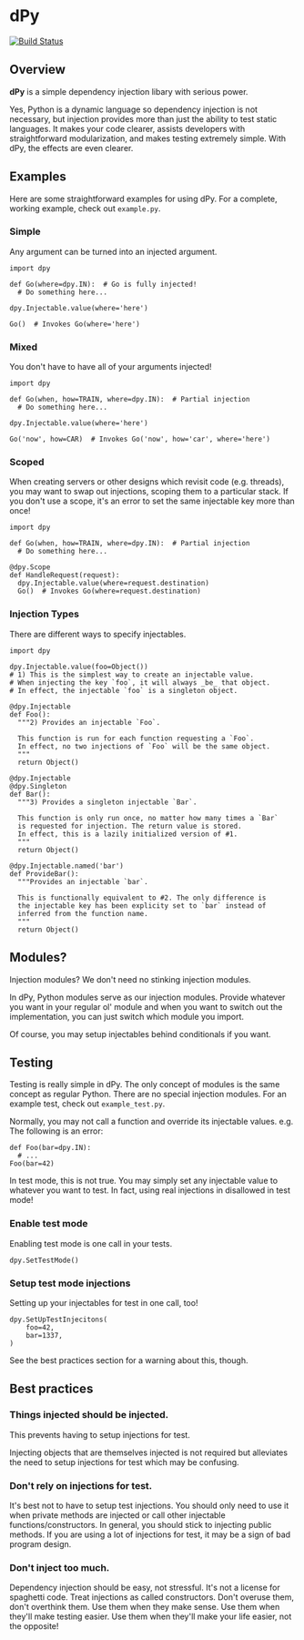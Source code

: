 # dPy

[![Build Status](https://travis-ci.org/google/dpy.png?branch=master)](https://travis-ci.org/google/dpy)

## Overview

**dPy** is a simple dependency injection libary with serious power.

Yes, Python is a dynamic language so dependency injection is not necessary, but injection provides more than just the ability to test static languages. It makes your code clearer, assists developers with straightforward modularization, and makes testing extremely simple. With dPy, the effects are even clearer.

## Examples
Here are some straightforward examples for using dPy. For a complete, working example, check out `example.py`.

### Simple
Any argument can be turned into an injected argument.

    import dpy
    
    def Go(where=dpy.IN):  # Go is fully injected!
      # Do something here...
    
    dpy.Injectable.value(where='here')
    
    Go()  # Invokes Go(where='here')

### Mixed
You don't have to have all of your arguments injected!

    import dpy
    
    def Go(when, how=TRAIN, where=dpy.IN):  # Partial injection
      # Do something here...
    
    dpy.Injectable.value(where='here')
    
    Go('now', how=CAR)  # Invokes Go('now', how='car', where='here')

### Scoped
When creating servers or other designs which revisit code (e.g. threads), you may want to swap out injections, scoping them to a particular stack. If you don't use a scope, it's an error to set the same injectable key more than once!

    import dpy
    
    def Go(when, how=TRAIN, where=dpy.IN):  # Partial injection
      # Do something here...
    
    @dpy.Scope
    def HandleRequest(request):
      dpy.Injectable.value(where=request.destination)
      Go()  # Invokes Go(where=request.destination)

### Injection Types
There are different ways to specify injectables.

    import dpy
    
    dpy.Injectable.value(foo=Object())
    # 1) This is the simplest way to create an injectable value.
    # When injecting the key `foo`, it will always _be_ that object.
    # In effect, the injectable `foo` is a singleton object.
    
    @dpy.Injectable
    def Foo():
      """2) Provides an injectable `Foo`.
      
      This function is run for each function requesting a `Foo`.
      In effect, no two injections of `Foo` will be the same object.
      """
      return Object()
    
    @dpy.Injectable
    @dpy.Singleton
    def Bar():
      """3) Provides a singleton injectable `Bar`.
      
      This function is only run once, no matter how many times a `Bar`
      is requested for injection. The return value is stored.
      In effect, this is a lazily initialized version of #1.
      """
      return Object()
    
    @dpy.Injectable.named('bar')
    def ProvideBar():
      """Provides an injectable `bar`.
      
      This is functionally equivalent to #2. The only difference is
      the injectable key has been explicity set to `bar` instead of
      inferred from the function name.
      """
      return Object()

## Modules?
Injection modules? We don't need no stinking injection modules.

In dPy, Python modules serve as our injection modules. Provide whatever you want in your regular ol' module and when you want to switch out the implementation, you can just switch which module you import.

Of course, you may setup injectables behind conditionals if you want.
    
## Testing
Testing is really simple in dPy. The only concept of modules is the same concept as regular Python. There are no special injection modules. For an example test, check out `example_test.py`.

Normally, you may not call a function and override its injectable values. e.g. The following is an error:

    def Foo(bar=dpy.IN):
      # ...
    Foo(bar=42)
    
In test mode, this is not true. You may simply set any injectable value to whatever you want to test. In fact, using real injections in disallowed in test mode!

### Enable test mode
Enabling test mode is one call in your tests.

    dpy.SetTestMode()

### Setup test mode injections
Setting up your injectables for test in one call, too!

    dpy.SetUpTestInjecitons(
        foo=42,
        bar=1337,
    )

See the best practices section for a warning about this, though.

## Best practices

### Things injected should be injected.
This prevents having to setup injections for test.

Injecting objects that are themselves injected is not required but alleviates the need to setup injections for test which may be confusing.

### Don't rely on injections for test.
It's best not to have to setup test injections. You should only need to use it when private methods are injected or call other injectable functions/constructors. In general, you should stick to injecting public methods. If you are using a lot of injections for test, it may be a sign of bad program design.

### Don't inject too much.
Dependency injection should be easy, not stressful. It's not a license for spaghetti code. Treat injections as called constructors. Don't overuse them, don't overthink them. Use them when they make sense. Use them when they'll make testing easier. Use them when they'll make your life easier, not the opposite!
